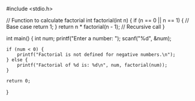 
#include <stdio.h>

// Function to calculate factorial
int factorial(int n) {
    if (n == 0 || n == 1) { // Base case
        return 1;
    }
    return n * factorial(n - 1); // Recursive call
}

int main() {
    int num;
    printf("Enter a number: ");
    scanf("%d", &num);

    if (num < 0) {
        printf("Factorial is not defined for negative numbers.\n");
    } else {
        printf("Factorial of %d is: %d\n", num, factorial(num));
    }

    return 0;
}
